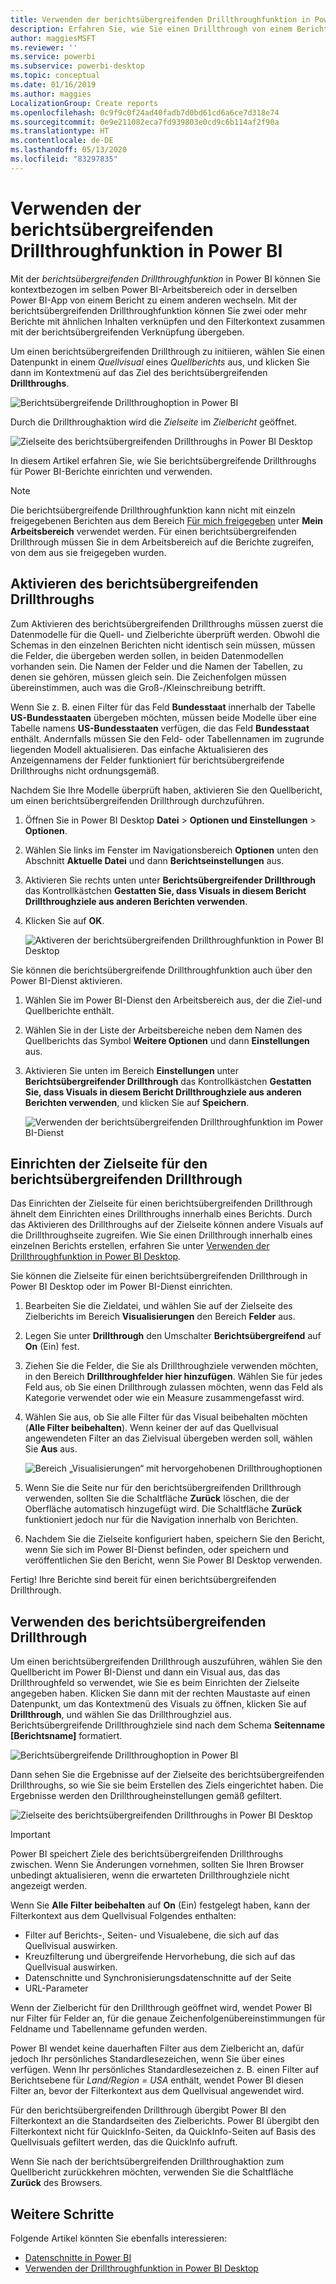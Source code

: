 ```yaml
---
title: Verwenden der berichtsübergreifenden Drillthroughfunktion in Power BI Desktop
description: Erfahren Sie, wie Sie einen Drillthrough von einem Bericht zu einem anderen in Power BI Desktop durchführen.
author: maggiesMSFT
ms.reviewer: ''
ms.service: powerbi
ms.subservice: powerbi-desktop
ms.topic: conceptual
ms.date: 01/16/2019
ms.author: maggies
LocalizationGroup: Create reports
ms.openlocfilehash: 0c9f9c0f24ad40fadb7d0bd61cd6a6ce7d318e74
ms.sourcegitcommit: 0e9e211082eca7fd939803e0cd9c6b114af2f90a
ms.translationtype: HT
ms.contentlocale: de-DE
ms.lasthandoff: 05/13/2020
ms.locfileid: "83297835"
---
```

# <a name="use-cross-report-drillthrough-in-power-bi"></a>Verwenden der berichtsübergreifenden Drillthroughfunktion in Power BI

Mit der *berichtsübergreifenden Drillthroughfunktion* in Power BI können Sie kontextbezogen im selben Power BI-Arbeitsbereich oder in derselben Power BI-App von einem Bericht zu einem anderen wechseln. Mit der berichtsübergreifenden Drillthroughfunktion können Sie zwei oder mehr Berichte mit ähnlichen Inhalten verknüpfen und den Filterkontext zusammen mit der berichtsübergreifenden Verknüpfung übergeben. 

Um einen berichtsübergreifenden Drillthrough zu initiieren, wählen Sie einen Datenpunkt in einem *Quellvisual* eines *Quellberichts* aus, und klicken Sie dann im Kontextmenü auf das Ziel des berichtsübergreifenden **Drillthroughs**. 

![Berichtsübergreifende Drillthroughoption in Power BI](media/desktop-cross-report-drill-through/cross-report-drill-through-01.png)

Durch die Drillthroughaktion wird die *Zielseite* im *Zielbericht* geöffnet. 

![Zielseite des berichtsübergreifenden Drillthroughs in Power BI Desktop](media/desktop-cross-report-drill-through/cross-report-drill-through-01a.png)

In diesem Artikel erfahren Sie, wie Sie berichtsübergreifende Drillthroughs für Power BI-Berichte einrichten und verwenden.

> [!NOTE]
> Die berichtsübergreifende Drillthroughfunktion kann nicht mit einzeln freigegebenen Berichten aus dem Bereich [Für mich freigegeben](../collaborate-share/service-share-dashboards.md#share-a-dashboard-or-report) unter **Mein Arbeitsbereich** verwendet werden. Für einen berichtsübergreifenden Drillthrough müssen Sie in dem Arbeitsbereich auf die Berichte zugreifen, von dem aus sie freigegeben wurden.

## <a name="enable-cross-report-drillthrough"></a>Aktivieren des berichtsübergreifenden Drillthroughs

Zum Aktivieren des berichtsübergreifenden Drillthroughs müssen zuerst die Datenmodelle für die Quell- und Zielberichte überprüft werden. Obwohl die Schemas in den einzelnen Berichten nicht identisch sein müssen, müssen die Felder, die übergeben werden sollen, in beiden Datenmodellen vorhanden sein. Die Namen der Felder und die Namen der Tabellen, zu denen sie gehören, müssen gleich sein. Die Zeichenfolgen müssen übereinstimmen, auch was die Groß-/Kleinschreibung betrifft.

Wenn Sie z. B. einen Filter für das Feld **Bundesstaat** innerhalb der Tabelle **US-Bundesstaaten** übergeben möchten, müssen beide Modelle über eine Tabelle namens **US-Bundesstaaten** verfügen, die das Feld **Bundesstaat** enthält. Andernfalls müssen Sie den Feld- oder Tabellennamen im zugrunde liegenden Modell aktualisieren. Das einfache Aktualisieren des Anzeigennamens der Felder funktioniert für berichtsübergreifende Drillthroughs nicht ordnungsgemäß.

Nachdem Sie Ihre Modelle überprüft haben, aktivieren Sie den Quellbericht, um einen berichtsübergreifenden Drillthrough durchzuführen. 

1. Öffnen Sie in Power BI Desktop **Datei** > **Optionen und Einstellungen** > **Optionen**. 
1. Wählen Sie links im Fenster im Navigationsbereich **Optionen** unten den Abschnitt **Aktuelle Datei** und dann **Berichtseinstellungen** aus. 
1. Aktivieren Sie rechts unten unter **Berichtsübergreifender Drillthrough** das Kontrollkästchen **Gestatten Sie, dass Visuals in diesem Bericht Drillthroughziele aus anderen Berichten verwenden**. 
1. Klicken Sie auf **OK**. 
   
   ![Aktiveren der berichtsübergreifenden Drillthroughfunktion in Power BI Desktop](media/desktop-cross-report-drill-through/cross-report-drill-through-02.png)

Sie können die berichtsübergreifende Drillthroughfunktion auch über den Power BI-Dienst aktivieren.
1. Wählen Sie im Power BI-Dienst den Arbeitsbereich aus, der die Ziel-und Quellberichte enthält.
1. Wählen Sie in der Liste der Arbeitsbereiche neben dem Namen des Quellberichts das Symbol **Weitere Optionen** und dann **Einstellungen** aus. 
1. Aktivieren Sie unten im Bereich **Einstellungen** unter **Berichtsübergreifender Drillthrough** das Kontrollkästchen **Gestatten Sie, dass Visuals in diesem Bericht Drillthroughziele aus anderen Berichten verwenden**, und klicken Sie auf **Speichern**.
   
   ![Verwenden der berichtsübergreifenden Drillthroughfunktion im Power BI-Dienst](media/desktop-cross-report-drill-through/cross-report-drill-through-02a.png)

## <a name="set-up-a-cross-report-drillthrough-target"></a>Einrichten der Zielseite für den berichtsübergreifenden Drillthrough

Das Einrichten der Zielseite für einen berichtsübergreifenden Drillthrough ähnelt dem Einrichten eines Drillthroughs innerhalb eines Berichts. Durch das Aktivieren des Drillthroughs auf der Zielseite können andere Visuals auf die Drillthroughseite zugreifen. Wie Sie einen Drillthrough innerhalb eines einzelnen Berichts erstellen, erfahren Sie unter [Verwenden der Drillthroughfunktion in Power BI Desktop](desktop-drillthrough.md).

Sie können die Zielseite für einen berichtsübergreifenden Drillthrough in Power BI Desktop oder im Power BI-Dienst einrichten. 
1. Bearbeiten Sie die Zieldatei, und wählen Sie auf der Zielseite des Zielberichts im Bereich **Visualisierungen** den Bereich **Felder** aus. 
1. Legen Sie unter **Drillthrough** den Umschalter **Berichtsübergreifend** auf **On** (Ein) fest. 
1. Ziehen Sie die Felder, die Sie als Drillthroughziele verwenden möchten, in den Bereich **Drillthroughfelder hier hinzufügen**. Wählen Sie für jedes Feld aus, ob Sie einen Drillthrough zulassen möchten, wenn das Feld als Kategorie verwendet oder wie ein Measure zusammengefasst wird. 
1. Wählen Sie aus, ob Sie alle Filter für das Visual beibehalten möchten (**Alle Filter beibehalten**). Wenn keiner der auf das Quellvisual angewendeten Filter an das Zielvisual übergeben werden soll, wählen Sie **Aus** aus.
   
   ![Bereich „Visualisierungen“ mit hervorgehobenen Drillthroughoptionen](media/desktop-cross-report-drill-through/cross-report-drill-through-03.png)
   
1. Wenn Sie die Seite nur für den berichtsübergreifenden Drillthrough verwenden, sollten Sie die Schaltfläche **Zurück** löschen, die der Oberfläche automatisch hinzugefügt wird. Die Schaltfläche **Zurück** funktioniert jedoch nur für die Navigation innerhalb von Berichten. 
1. Nachdem Sie die Zielseite konfiguriert haben, speichern Sie den Bericht, wenn Sie sich im Power BI-Dienst befinden, oder speichern und veröffentlichen Sie den Bericht, wenn Sie Power BI Desktop verwenden.

Fertig! Ihre Berichte sind bereit für einen berichtsübergreifenden Drillthrough. 

## <a name="use-cross-report-drillthrough"></a>Verwenden des berichtsübergreifenden Drillthrough

Um einen berichtsübergreifenden Drillthrough auszuführen, wählen Sie den Quellbericht im Power BI-Dienst und dann ein Visual aus, das das Drillthroughfeld so verwendet, wie Sie es beim Einrichten der Zielseite angegeben haben. Klicken Sie dann mit der rechten Maustaste auf einen Datenpunkt, um das Kontextmenü des Visuals zu öffnen, klicken Sie auf **Drillthrough**, und wählen Sie das Drillthroughziel aus. Berichtsübergreifende Drillthroughziele sind nach dem Schema **Seitenname [Berichtsname]** formatiert.

![Berichtsübergreifende Drillthroughoption in Power BI](media/desktop-cross-report-drill-through/cross-report-drill-through-01.png)

Dann sehen Sie die Ergebnisse auf der Zielseite des berichtsübergreifenden Drillthroughs, so wie Sie sie beim Erstellen des Ziels eingerichtet haben. Die Ergebnisse werden den Drillthrougheinstellungen gemäß gefiltert.

![Zielseite des berichtsübergreifenden Drillthroughs in Power BI Desktop](media/desktop-cross-report-drill-through/cross-report-drill-through-01a.png)

> [!IMPORTANT]
> Power BI speichert Ziele des berichtsübergreifenden Drillthroughs zwischen. Wenn Sie Änderungen vornehmen, sollten Sie Ihren Browser unbedingt aktualisieren, wenn die erwarteten Drillthroughziele nicht angezeigt werden. 

Wenn Sie **Alle Filter beibehalten** auf **On** (Ein) festgelegt haben, kann der Filterkontext aus dem Quellvisual Folgendes enthalten: 

- Filter auf Berichts-, Seiten- und Visualebene, die sich auf das Quellvisual auswirken. 
- Kreuzfilterung und übergreifende Hervorhebung, die sich auf das Quellvisual auswirken. 
- Datenschnitte und Synchronisierungsdatenschnitte auf der Seite
- URL-Parameter

Wenn der Zielbericht für den Drillthrough geöffnet wird, wendet Power BI nur Filter für Felder an, für die genaue Zeichenfolgenübereinstimmungen für Feldname und Tabellenname gefunden werden. 

Power BI wendet keine dauerhaften Filter aus dem Zielbericht an, dafür jedoch Ihr persönliches Standardlesezeichen, wenn Sie über eines verfügen. Wenn Ihr persönliches Standardlesezeichen z. B. einen Filter auf Berichtsebene für *Land/Region = USA* enthält, wendet Power BI diesen Filter an, bevor der Filterkontext aus dem Quellvisual angewendet wird. 

Für den berichtsübergreifenden Drillthrough übergibt Power BI den Filterkontext an die Standardseiten des Zielberichts. Power BI übergibt den Filterkontext nicht für QuickInfo-Seiten, da QuickInfo-Seiten auf Basis des Quellvisuals gefiltert werden, das die QuickInfo aufruft.

Wenn Sie nach der berichtsübergreifenden Drillthroughaktion zum Quellbericht zurückkehren möchten, verwenden Sie die Schaltfläche **Zurück** des Browsers. 

## <a name="next-steps"></a>Weitere Schritte

Folgende Artikel könnten Sie ebenfalls interessieren:

- [Datenschnitte in Power BI](../visuals/power-bi-visualization-slicers.md)
- [Verwenden der Drillthroughfunktion in Power BI Desktop](desktop-drillthrough.md)
